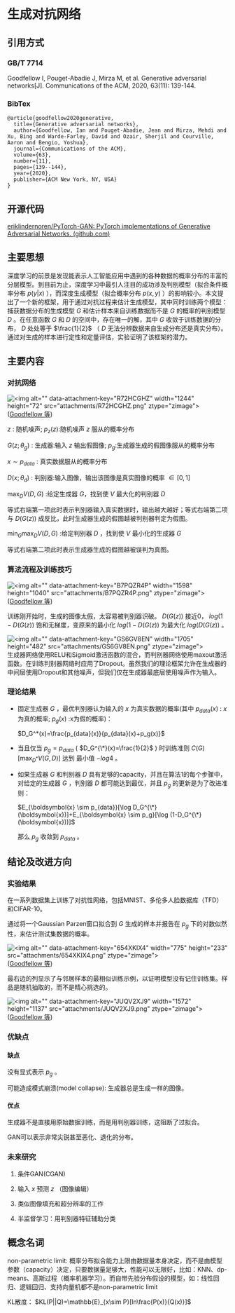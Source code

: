 # 生成对抗网络

## 引用方式

### GB/T 7714

<span style="background-color: #ffffff">Goodfellow I, Pouget-Abadie J, Mirza M, et al. Generative adversarial networks[J]. Communications of the ACM, 2020, 63(11): 139-144.</span>

### BibTex

    @article{goodfellow2020generative,
      title={Generative adversarial networks},
      author={Goodfellow, Ian and Pouget-Abadie, Jean and Mirza, Mehdi and Xu, Bing and Warde-Farley, David and Ozair, Sherjil and Courville, Aaron and Bengio, Yoshua},
      journal={Communications of the ACM},
      volume={63},
      number={11},
      pages={139--144},
      year={2020},
      publisher={ACM New York, NY, USA}
    }

## 开源代码

[eriklindernoren/PyTorch-GAN: PyTorch implementations of Generative Adversarial Networks. (github.com)](https://github.com/eriklindernoren/PyTorch-GAN)

## 主要思想

深度学习的前景是发现能表示人工智能应用中遇到的各种数据的概率分布的丰富的分层模型。到目前为止，深度学习中最引人注目的成功涉及判别模型（拟合条件概率分布 $p(y|x)$ ），而深度生成模型（拟合概率分布 $p(x,y)$ ）的影响较小。本文提出了一个新的框架，用于通过对抗过程来估计生成模型，其中同时训练两个模型：捕获数据分布的生成模型 $G$ 和估计样本来自训练数据而不是 $G$ 的概率的判别模型 $D$ 。在任意函数 $G$ 和 $D$ 的空间中，存在唯一的解，其中 $G$ 收敛于训练数据的分布， $D$ 处处等于 $\frac{1}{2}$ （ $D$ 无法分辨数据来自生成分布还是真实分布）。通过对生成的样本进行定性和定量评估，实验证明了该框架的潜力。

## 主要内容

### 对抗网络

![\<img alt="" data-attachment-key="R72HCGHZ" width="1244" height="72" src="attachments/R72HCGHZ.png" ztype="zimage">](attachments/R72HCGHZ.png)\
<span class="citation" data-citation="%7B%22citationItems%22%3A%5B%7B%22uris%22%3A%5B%22http%3A%2F%2Fzotero.org%2Fusers%2F8273795%2Fitems%2F8H2Y6LJJ%22%5D%7D%5D%2C%22properties%22%3A%7B%7D%7D" ztype="zcitation">(<span class="citation-item"><a href="zotero://select/library/items/8H2Y6LJJ">Goodfellow 等</a></span>)</span>

$z$ : 随机噪声; $p_z(z)$:随机噪声 $z$ 服从的概率分布

$G(z;\theta_g)$ : 生成器:输入 $z$ 输出假图像; $p_g$:生成器生成的假图像服从的概率分布

$x\sim p_{data}$ : 真实数据服从的概率分布

$D(x;\theta_d)$ : 判别器:输入图像，输出该图像是真实图像的概率 $\in [0,1]$

$\max_DV(D,G)$ :给定生成器 $G$，找到使 $V$ 最大化的判别器 $D$

等式右端第一项此时表示判别器输入真实数据时，输出越大越好；等式右端第二项与 $D(G(z))$ 成反比，此时生成器生成的假图越被判别器判定为假图。

$\min_G\max_DV(D,G)$ :给定判别器 $D$ ，找到使 $V$ 最小化的生成器 $G$

等式右端第二项此时表示生成器生成的假图越被误判为真图。

### 算法流程及训练技巧

![\<img alt="" data-attachment-key="B7PQZR4P" width="1598" height="1040" src="attachments/B7PQZR4P.png" ztype="zimage">](attachments/B7PQZR4P.png)\
<span class="citation" data-citation="%7B%22citationItems%22%3A%5B%7B%22uris%22%3A%5B%22http%3A%2F%2Fzotero.org%2Fusers%2F8273795%2Fitems%2F8H2Y6LJJ%22%5D%7D%5D%2C%22properties%22%3A%7B%7D%7D" ztype="zcitation">(<span class="citation-item"><a href="zotero://select/library/items/8H2Y6LJJ">Goodfellow 等</a></span>)</span>

训练刚开始时，生成的图像太假，太容易被判别器识破。 $D(G(z))$ 接近0， $log(1-D(G(z))$ 饱和无梯度，变原来的最小化 $log(1-D(G(z))$ 为最大化 $log(D(G(z))$ 。

![\<img alt="" data-attachment-key="GS6GV8EN" width="1705" height="482" src="attachments/GS6GV8EN.png" ztype="zimage">](attachments/GS6GV8EN.png)生成器网络使用RELU和Sigmoid激活函数的混合，而判别器网络使用maxout激活函数。在训练判别器网络时应用了Dropout。虽然我们的理论框架允许在生成器的中间层使用Dropout和其他噪声，但我们仅在生成器最底层使用噪声作为输入。

### 理论结果

*   固定生成器 $G$ ，最优判别器认为输入的 $x$ 为真实数据的概率(其中 $p_{data}(x)$ : $x$ 为真的概率;  $p_g(x)$ :x为假的概率)：

    $D_G^*(x)=\frac{p_{data}(x)}{p_{data}(x)+p_g(x)}$

*   当且仅当 $p_g=p_{data}$ ( $D_G^{\*}(x)=\frac{1}{2}$ ) 时训练准则 $C(G) [ \max_{D^*}V(G,D)]$ 达到  最小值 $-log4$ 。



*   如果生成器 $G$ 和判别器 $D$ 具有足够的capacity，并且在算法1的每个步骤中，对给定的生成器 $G$ ，判别器 $D$ 都可能达到最优，并且 $p_g$ 的更新是为了改进准则：

    $E_{\boldsymbol{x} \sim p_{data}}[\log D_G^{\*}(\boldsymbol{x})]+E_{\boldsymbol{x} \sim p_g}[\log (1-D_G^{\*}(\boldsymbol{x}))]$
    
    那么 $p_g$ 收敛到 $p_{data}$ 。

## 结论及改进方向

### 实验结果

在一系列数据集上训练了对抗性网络，包括MNIST、多伦多人脸数据库（TFD）和CIFAR-10。

通过将一个Gaussian Parzen窗口拟合到 $G$ 生成的样本并报告在 $p_g$ 下的对数似然性，来估计测试集数据的概率。

![\<img alt="" data-attachment-key="654XKIX4" width="775" height="233" src="attachments/654XKIX4.png" ztype="zimage">](attachments/654XKIX4.png)\
<span class="citation" data-citation="%7B%22citationItems%22%3A%5B%7B%22uris%22%3A%5B%22http%3A%2F%2Fzotero.org%2Fusers%2F8273795%2Fitems%2F8H2Y6LJJ%22%5D%7D%5D%2C%22properties%22%3A%7B%7D%7D" ztype="zcitation">(<span class="citation-item"><a href="zotero://select/library/items/8H2Y6LJJ">Goodfellow 等</a></span>)</span>

最右边的列显示了与邻居样本的最相似训练示例，以证明模型没有记住训练集。样品是随机抽取的，而不是精心挑选的。

![\<img alt="" data-attachment-key="JUQV2XJ9" width="1572" height="1137" src="attachments/JUQV2XJ9.png" ztype="zimage">](attachments/JUQV2XJ9.png)\
<span class="citation" data-citation="%7B%22citationItems%22%3A%5B%7B%22uris%22%3A%5B%22http%3A%2F%2Fzotero.org%2Fusers%2F8273795%2Fitems%2F8H2Y6LJJ%22%5D%7D%5D%2C%22properties%22%3A%7B%7D%7D" ztype="zcitation">(<span class="citation-item"><a href="zotero://select/library/items/8H2Y6LJJ">Goodfellow 等</a></span>)</span>

### 优缺点

#### 缺点

没有显式表示 $p_g$ 。

可能造成模式崩溃(model collapse): 生成器总是生成一样的图像。

#### 优点

生成器不是直接用原始数据训练，而是用判别器训练，这阻断了过拟合。

GAN可以表示非常尖锐甚至恶化、退化的分布。

### 未来研究

1.  条件GAN(CGAN)

2.  输入 $x$ 预测 $z$ （图像编辑）

3.  类似图像填充和超分辨率的工作

4.  半监督学习：用判别器特征辅助分类

## 概念名词

non-parametric limit: 概率分布拟合能力上限由数据量本身决定，而不是由模型参数（capacity）决定，只要数据量足够大，性能可以无限好，比如：KNN、dp-means、高斯过程（概率机器学习）。而自带先验分布假设的模型，如：线性回归、逻辑回归、支持向量机都不是non-parametric limit

KL散度： $KL(P||Q)=\mathbb{E}_{x\sim P}[ln\frac{P(x)}{Q(x)}]$
